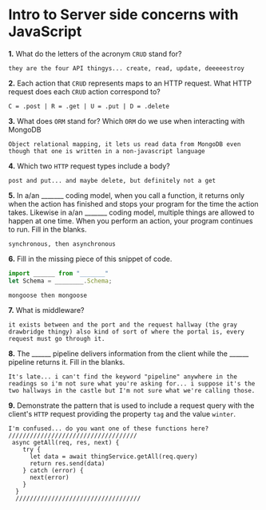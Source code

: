 # Intro to Server side concerns with JavaScript

**1.** What do the letters of the acronym `CRUD` stand for?
<!-- enter you answer in the space below -->
```
they are the four API thingys... create, read, update, deeeeestroy
```
**2.** Each action that `CRUD` represents maps to an HTTP request. What HTTP request does each `CRUD` action correspond to?
<!-- enter you answer in the space below -->
```
C = .post | R = .get | U = .put | D = .delete
```
**3.** What does `ORM` stand for? Which `ORM` do we use when interacting with MongoDB
<!-- enter you answer in the space below -->
```
Object relational mapping, it lets us read data from MongoDB even though that one is written in a non-javascript language
```
**4.** Which two `HTTP` request types include a body?
<!-- enter you answer in the space below -->
```
post and put... and maybe delete, but definitely not a get
```
**5.** In a/an _______ coding model, when you call a function, it returns only when the action has finished and stops your program for the time the action takes. Likewise in a/an _______ coding model, multiple things are allowed to happen at one time. When you perform an action, your program continues to run.  Fill in the blanks.
<!-- enter you answer in the space below -->
```
synchronous, then asynchronous
```

**6.** Fill in the missing piece of this snippet of code.
```js
import ______ from "_______"
let Schema = ________.Schema;
```
<!-- enter you answer in the space below -->
```
mongoose then mongoose
```
**7.** What is middleware?
<!-- enter you answer in the space below -->
```
it exists between and the port and the request hallway (the gray drawbridge thingy) also kind of sort of where the portal is, every request must go through it.
```
**8.** The ______ pipeline delivers information from the client while the ______ pipeline returns it. Fill in the blanks. 
<!-- enter you answer in the space below -->
```
It's late... i can't find the keyword "pipeline" anywhere in the readings so i'm not sure what you're asking for... i suppose it's the two hallways in the castle but I'm not sure what we're calling those.
```
**9.** 
Demonstrate the pattern that is used to include a request query with the client's `HTTP` request providing the property `tag` and the value `winter`.
<!-- enter you answer in the space below -->
```
I'm confused... do you want one of these functions here?
////////////////////////////////////
 async getAll(req, res, next) {
    try {
      let data = await thingService.getAll(req.query)
      return res.send(data)
    } catch (error) {
      next(error)
    }
  }
  ///////////////////////////////////
```